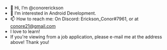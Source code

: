 - 👋 Hi, I’m @conorerickson
- 👀 I’m interested in Android Development.
- 📫 How to reach me: On Discord: Erickson_Conor#7961, or at conore21@gmail.com
- I love to learn! 
- If you're viewing from a job application, please e-mail me at the address above! Thank you!

<!---
conorerickson/conorerickson is a ✨ special ✨ repository because its `README.md` (this file) appears on your GitHub profile.
You can click the Preview link to take a look at your changes.
--->
